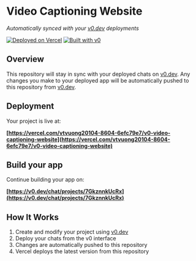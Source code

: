 # Video Captioning Website

*Automatically synced with your [v0.dev](https://v0.dev) deployments*

[![Deployed on Vercel](https://img.shields.io/badge/Deployed%20on-Vercel-black?style=for-the-badge&logo=vercel)](https://vercel.com/vtvuong20104-8604-6efc79e7/v0-video-captioning-website)
[![Built with v0](https://img.shields.io/badge/Built%20with-v0.dev-black?style=for-the-badge)](https://v0.dev/chat/projects/7GkznnkUcRx)

## Overview

This repository will stay in sync with your deployed chats on [v0.dev](https://v0.dev).
Any changes you make to your deployed app will be automatically pushed to this repository from [v0.dev](https://v0.dev).

## Deployment

Your project is live at:

**[https://vercel.com/vtvuong20104-8604-6efc79e7/v0-video-captioning-website](https://vercel.com/vtvuong20104-8604-6efc79e7/v0-video-captioning-website)**

## Build your app

Continue building your app on:

**[https://v0.dev/chat/projects/7GkznnkUcRx](https://v0.dev/chat/projects/7GkznnkUcRx)**

## How It Works

1. Create and modify your project using [v0.dev](https://v0.dev)
2. Deploy your chats from the v0 interface
3. Changes are automatically pushed to this repository
4. Vercel deploys the latest version from this repository
